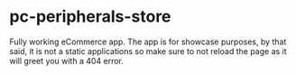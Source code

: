 # pc-peripherals-store
Fully working eCommerce app.
The app is for showcase purposes, by that said, it is not a static applications so make sure to not reload the page as it will greet you with a 404 error.
